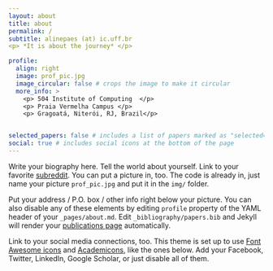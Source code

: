 ```yaml
---
layout: about
title: about
permalink: /
subtitle: alinepaes (at) ic.uff.br 
<p> *It is about the journey* </p> 

profile:
  align: right
  image: prof_pic.jpg
  image_circular: false # crops the image to make it circular
  more_info: >
    <p> 504 Institute of Computing  </p>
    <p> Praia Vermelha Campus </p>
    <p> Gragoatá, Niterói, RJ, Brazil</p>


selected_papers: false # includes a list of papers marked as "selected={true}"
social: true # includes social icons at the bottom of the page
---
```


Write your biography here. Tell the world about yourself. Link to your favorite [subreddit](http://reddit.com). You can put a picture in, too. The code is already in, just name your picture `prof_pic.jpg` and put it in the `img/` folder.

Put your address / P.O. box / other info right below your picture. You can also disable any of these elements by editing `profile` property of the YAML header of your `_pages/about.md`. Edit `_bibliography/papers.bib` and Jekyll will render your [publications page](/al-folio/publications/) automatically.

Link to your social media connections, too. This theme is set up to use [Font Awesome icons](https://fontawesome.com/) and [Academicons](https://jpswalsh.github.io/academicons/), like the ones below. Add your Facebook, Twitter, LinkedIn, Google Scholar, or just disable all of them.
